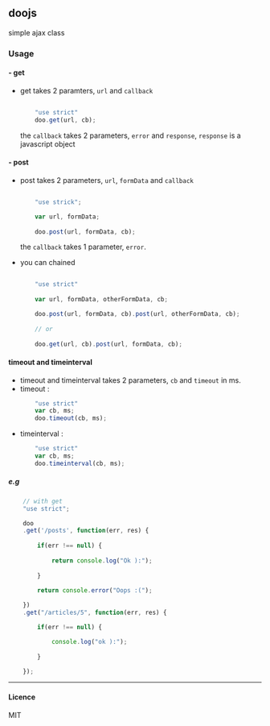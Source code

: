 ## doojs
simple ajax class
### Usage
#### - get
- get takes 2 paramters, `url` and `callback`
	```js

		"use strict"
		doo.get(url, cb);
	
	```
	the `callback` takes 2 parameters, `error` and `response`, `response` is a javascript object

#### - post
- post takes 2 parameters, `url`, `formData` and `callback`
	```js

		"use strick";

		var url, formData;
		
		doo.post(url, formData, cb);

	```
	the `callback` takes 1 parameter, `error`.

- you can chained
	```js
	
		"use strict"
		
		var url, formData, otherFormData, cb;

		doo.post(url, formData, cb).post(url, otherFormData, cb);
		
		// or
		
		doo.get(url, cb).post(url, formData, cb);
	
	```

#### timeout and timeinterval
- timeout and timeinterval takes 2 parameters, `cb` and `timeout` in ms.
- timeout :
	```js
		"use strict"
		var cb, ms;
		doo.timeout(cb, ms);
	```
- timeinterval :
	```js
		"use strict"
		var cb, ms;
		doo.timeinterval(cb, ms);
	```

##### e.g
```js
	// with get
	"use strict";

 	doo
 	.get('/posts', function(err, res) {
    	
    	if(err !== null) {
    	
    		return console.log("Ok ):");
    	
    	}

    	return console.error("Oops :(");
 	
 	})
 	.get("/articles/5", function(err, res) {

 		if(err !== null) {

 			console.log("ok ):");
 		
 		}

 	});
```
---
#### Licence
MIT
